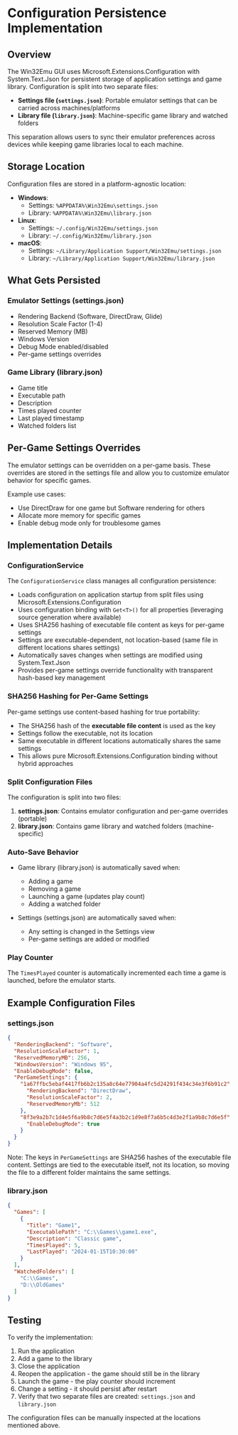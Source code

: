 # Configuration Persistence Implementation

## Overview

The Win32Emu GUI uses Microsoft.Extensions.Configuration with System.Text.Json for persistent storage of application settings and game library. Configuration is split into two separate files:

- **Settings file (`settings.json`)**: Portable emulator settings that can be carried across machines/platforms
- **Library file (`library.json`)**: Machine-specific game library and watched folders

This separation allows users to sync their emulator preferences across devices while keeping game libraries local to each machine.

## Storage Location

Configuration files are stored in a platform-agnostic location:
- **Windows**: 
  - Settings: `%APPDATA%\Win32Emu\settings.json`
  - Library: `%APPDATA%\Win32Emu\library.json`
- **Linux**: 
  - Settings: `~/.config/Win32Emu/settings.json`
  - Library: `~/.config/Win32Emu/library.json`
- **macOS**: 
  - Settings: `~/Library/Application Support/Win32Emu/settings.json`
  - Library: `~/Library/Application Support/Win32Emu/library.json`

## What Gets Persisted

### Emulator Settings (settings.json)
- Rendering Backend (Software, DirectDraw, Glide)
- Resolution Scale Factor (1-4)
- Reserved Memory (MB)
- Windows Version
- Debug Mode enabled/disabled
- Per-game settings overrides

### Game Library (library.json)
- Game title
- Executable path
- Description
- Times played counter
- Last played timestamp
- Watched folders list

## Per-Game Settings Overrides

The emulator settings can be overridden on a per-game basis. These overrides are stored in the settings file and allow you to customize emulator behavior for specific games.

Example use cases:
- Use DirectDraw for one game but Software rendering for others
- Allocate more memory for specific games
- Enable debug mode only for troublesome games

## Implementation Details

### ConfigurationService
The `ConfigurationService` class manages all configuration persistence:
- Loads configuration on application startup from split files using Microsoft.Extensions.Configuration
- Uses configuration binding with `Get<T>()` for all properties (leveraging source generation where available)
- Uses SHA256 hashing of executable file content as keys for per-game settings
- Settings are executable-dependent, not location-based (same file in different locations shares settings)
- Automatically saves changes when settings are modified using System.Text.Json
- Provides per-game settings override functionality with transparent hash-based key management

### SHA256 Hashing for Per-Game Settings
Per-game settings use content-based hashing for true portability:
- The SHA256 hash of the **executable file content** is used as the key
- Settings follow the executable, not its location
- Same executable in different locations automatically shares the same settings
- This allows pure Microsoft.Extensions.Configuration binding without hybrid approaches

### Split Configuration Files
The configuration is split into two files:
1. **settings.json**: Contains emulator configuration and per-game overrides (portable)
2. **library.json**: Contains game library and watched folders (machine-specific)

### Auto-Save Behavior
- Game library (library.json) is automatically saved when:
  - Adding a game
  - Removing a game
  - Launching a game (updates play count)
  - Adding a watched folder
  
- Settings (settings.json) are automatically saved when:
  - Any setting is changed in the Settings view
  - Per-game settings are added or modified

### Play Counter
The `TimesPlayed` counter is automatically incremented each time a game is launched, before the emulator starts.

## Example Configuration Files

### settings.json
```json
{
  "RenderingBackend": "Software",
  "ResolutionScaleFactor": 1,
  "ReservedMemoryMB": 256,
  "WindowsVersion": "Windows 95",
  "EnableDebugMode": false,
  "PerGameSettings": {
    "1a67ffbc5ebaf4417fb6b2c135a8c64e77904a4fc5d24291f434c34e3f6b91c2": {
      "RenderingBackend": "DirectDraw",
      "ResolutionScaleFactor": 2,
      "ReservedMemoryMb": 512
    },
    "8f3e9a2b7c1d4e5f6a9b8c7d6e5f4a3b2c1d9e8f7a6b5c4d3e2f1a9b8c7d6e5f": {
      "EnableDebugMode": true
    }
  }
}
```

Note: The keys in `PerGameSettings` are SHA256 hashes of the executable file content. Settings are tied to the executable itself, not its location, so moving the file to a different folder maintains the same settings.

### library.json
```json
{
  "Games": [
    {
      "Title": "Game1",
      "ExecutablePath": "C:\\Games\\game1.exe",
      "Description": "Classic game",
      "TimesPlayed": 5,
      "LastPlayed": "2024-01-15T10:30:00"
    }
  ],
  "WatchedFolders": [
    "C:\\Games",
    "D:\\OldGames"
  ]
}
```

## Testing

To verify the implementation:
1. Run the application
2. Add a game to the library
3. Close the application
4. Reopen the application - the game should still be in the library
5. Launch the game - the play counter should increment
6. Change a setting - it should persist after restart
7. Verify that two separate files are created: `settings.json` and `library.json`

The configuration files can be manually inspected at the locations mentioned above.
